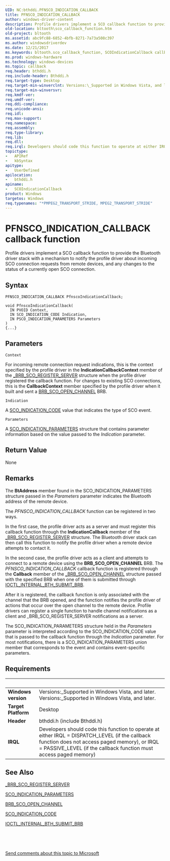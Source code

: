 ```yaml
---
UID: NC:bthddi.PFNSCO_INDICATION_CALLBACK
title: PFNSCO_INDICATION_CALLBACK
author: windows-driver-content
description: Profile drivers implement a SCO callback function to provide the Bluetooth driver stack with a mechanism to notify the profile driver about incoming SCO connection requests from remote devices, and any changes to the status of a currently open SCO connection.
old-location: bltooth\sco_callback_function.htm
old-project: bltooth
ms.assetid: abc9fc88-6852-4bfb-8271-7a73a508c397
ms.author: windowsdriverdev
ms.date: 12/21/2017
ms.keywords: bltooth.sco_callback_function, SCOIndicationCallback callback function [Bluetooth Devices], SCOIndicationCallback, PFNSCO_INDICATION_CALLBACK, PFNSCO_INDICATION_CALLBACK, bthddi/SCOIndicationCallback, bth_funcs_05d035df-348d-42c0-8041-5d3822b0346e.xml
ms.prod: windows-hardware
ms.technology: windows-devices
ms.topic: callback
req.header: bthddi.h
req.include-header: Bthddi.h
req.target-type: Desktop
req.target-min-winverclnt: Versions:\_Supported in Windows Vista, and later.
req.target-min-winversvr: 
req.kmdf-ver: 
req.umdf-ver: 
req.ddi-compliance: 
req.unicode-ansi: 
req.idl: 
req.max-support: 
req.namespace: 
req.assembly: 
req.type-library: 
req.lib: 
req.dll: 
req.irql: Developers should code this function to operate at either IRQL = DISPATCH_LEVEL (if the callback   function does not access paged memory), or IRQL = PASSIVE_LEVEL (if the callback function must access   paged memory)
topictype:
-	APIRef
-	kbSyntax
apitype:
-	UserDefined
apilocation:
-	bthddi.h
apiname:
-	SCOIndicationCallback
product: Windows
targetos: Windows
req.typenames: "*PMPEG2_TRANSPORT_STRIDE, MPEG2_TRANSPORT_STRIDE"
---
```



# PFNSCO_INDICATION_CALLBACK callback function
Profile drivers implement a SCO callback function to provide the Bluetooth driver stack with a
  mechanism to notify the profile driver about incoming SCO connection requests from remote devices, and any
  changes to the status of a currently open SCO connection.

## Syntax

```
PFNSCO_INDICATION_CALLBACK PfnscoIndicationCallback;

void PfnscoIndicationCallback(
  IN PVOID Context,
  IN SCO_INDICATION_CODE Indication,
  IN PSCO_INDICATION_PARAMETERS Parameters
)
{...}
```

## Parameters

`Context`

For incoming remote connection request indications, this is the context specified by the profile
     driver in the 
     <b>IndicationCallbackContext</b> member of the 
     <a href="..\bthddi\ns-bthddi-_brb_sco_register_server.md">_BRB_SCO_REGISTER_SERVER</a> structure
     when the profile driver registered the callback function. For changes to existing SCO connections, this
     is the 
     <b>CallbackContext</b> member specified by the profile driver when it built and sent a 
     <a href="https://msdn.microsoft.com/library/windows/hardware/ff536626">BRB_SCO_OPEN_CHANNEL</a> BRB.

`Indication`

A 
     <a href="..\bthddi\ne-bthddi-_sco_indication_code.md">SCO_INDICATION_CODE</a> value that indicates
     the type of SCO event.

`Parameters`

A 
     <a href="..\bthddi\ns-bthddi-_sco_indication_parameters.md">
     SCO_INDICATION_PARAMETERS</a> structure that contains parameter information based on the value passed
     to the 
     <i>Indication</i> parameter.


## Return Value

None

## Remarks

The 
    <b>BtAddress</b> member found in the SCO_INDICATION_PARAMETERS structure passed in the 
    <i>Parameters</i> parameter indicates the Bluetooth address of the remote device.

The 
    <i>PFNSCO_INDICATION_CALLBACK</i> function can be registered in two ways.

In the first case, the profile driver acts as a server and must register this callback function
    through the 
    <b>IndicationCallback</b> member of the 
    <a href="..\bthddi\ns-bthddi-_brb_sco_register_server.md">_BRB_SCO_REGISTER_SERVER</a> structure.
    The Bluetooth driver stack can then call this function to notify the profile driver when a remote device
    attempts to contact it.

In the second case, the profile driver acts as a client and attempts to connect to a remote device
    using the <b>BRB_SCO_OPEN_CHANNEL</b> BRB. The 
    <i>PFNSCO_INDICATION_CALLBACK</i> callback function is registered through the 
    <b>Callback</b> member of the 
    <a href="..\bthddi\ns-bthddi-_brb_sco_open_channel.md">_BRB_SCO_OPEN_CHANNEL</a> structure passed
    with the specified BRB when one of them is submitted through 
    <a href="..\bthioctl\ni-bthioctl-ioctl_internal_bth_submit_brb.md">
    IOCTL_INTERNAL_BTH_SUBMIT_BRB</a>.

After it is registered, the callback function is only associated with the channel that the BRB opened,
    and the function notifies the profile driver of actions that occur over the open channel to the remote
    device. Profile drivers can register a single function to handle channel notifications as a client and
    _BRB_SCO_REGISTER_SERVER notifications as a server.

The SCO_INDICATION_PARAMETERS structure held in the 
    <i>Parameters</i> parameter is interpreted according to the SCO_INDICATION_CODE value that is passed to
    the callback function through the 
    <i>Indication</i> parameter. For most notifications, there is a SCO_INDICATION_PARAMETERS union member
    that corresponds to the event and contains event-specific parameters.

## Requirements
| &nbsp; | &nbsp; |
| ---- |:---- |
| **Windows version** | Versions:\_Supported in Windows Vista, and later. Versions:\_Supported in Windows Vista, and later. |
| **Target Platform** | Desktop |
| **Header** | bthddi.h (include Bthddi.h) |
| **IRQL** | Developers should code this function to operate at either IRQL = DISPATCH_LEVEL (if the callback   function does not access paged memory), or IRQL = PASSIVE_LEVEL (if the callback function must access   paged memory) |

## See Also

<a href="..\bthddi\ns-bthddi-_brb_sco_register_server.md">_BRB_SCO_REGISTER_SERVER</a>

<a href="..\bthddi\ns-bthddi-_sco_indication_parameters.md">SCO_INDICATION_PARAMETERS</a>

<a href="https://msdn.microsoft.com/library/windows/hardware/ff536626">BRB_SCO_OPEN_CHANNEL</a>

<a href="..\bthddi\ne-bthddi-_sco_indication_code.md">SCO_INDICATION_CODE</a>

<a href="..\bthioctl\ni-bthioctl-ioctl_internal_bth_submit_brb.md">IOCTL_INTERNAL_BTH_SUBMIT_BRB</a>

 

 

<a href="mailto:wsddocfb@microsoft.com?subject=Documentation%20feedback [bltooth\bltooth]:%20PFNSCO_INDICATION_CALLBACK callback function%20 RELEASE:%20(12/21/2017)&amp;body=%0A%0APRIVACY STATEMENT%0A%0AWe use your feedback to improve the documentation. We don't use your email address for any other purpose, and we'll remove your email address from our system after the issue that you're reporting is fixed. While we're working to fix this issue, we might send you an email message to ask for more info. Later, we might also send you an email message to let you know that we've addressed your feedback.%0A%0AFor more info about Microsoft's privacy policy, see http://privacy.microsoft.com/en-us/default.aspx." title="Send comments about this topic to Microsoft">Send comments about this topic to Microsoft</a>